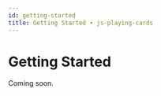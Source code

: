 ```yaml
---
id: getting-started
title: Getting Started ∙ js-playing-cards
---
```


# Getting Started

Coming soon.
